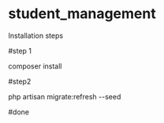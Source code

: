 
# student_management

Installation steps

#step 1

composer install

#step2 

php artisan migrate:refresh --seed

#done
